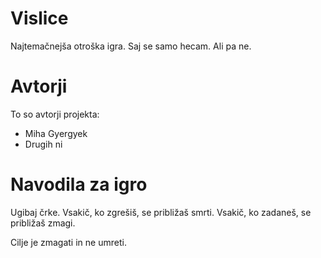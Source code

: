 # Vislice
Najtemačnejša otroška igra.
Saj se samo hecam.
Ali pa ne.

# Avtorji

To so avtorji projekta:

- Miha Gyergyek
- Drugih ni

# Navodila za igro

Ugibaj črke. Vsakič, ko zgrešiš, se približaš smrti. Vsakič, ko zadaneš, se približaš zmagi.

Cilje je zmagati in ne umreti.